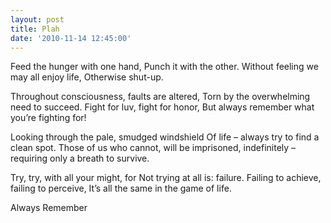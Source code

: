 ```yaml
---
layout: post
title: Plah
date: '2010-11-14 12:45:00'
---
```


Feed the hunger with one hand,
Punch it with the other.
Without feeling we may all enjoy life,
Otherwise shut-up.

Throughout consciousness, faults are altered,
Torn by the overwhelming need to succeed.
Fight for luv, fight for honor,
But always remember what you’re fighting for!

Looking through the pale, smudged windshield
Of life – always try to find a clean spot.
Those of us who cannot, will be imprisoned,
indefinitely – requiring only a breath to survive.

Try, try, with all your might, for
Not trying at all is: failure.
Failing to achieve, failing to perceive,
It’s all the same in the game of life.

Always Remember
